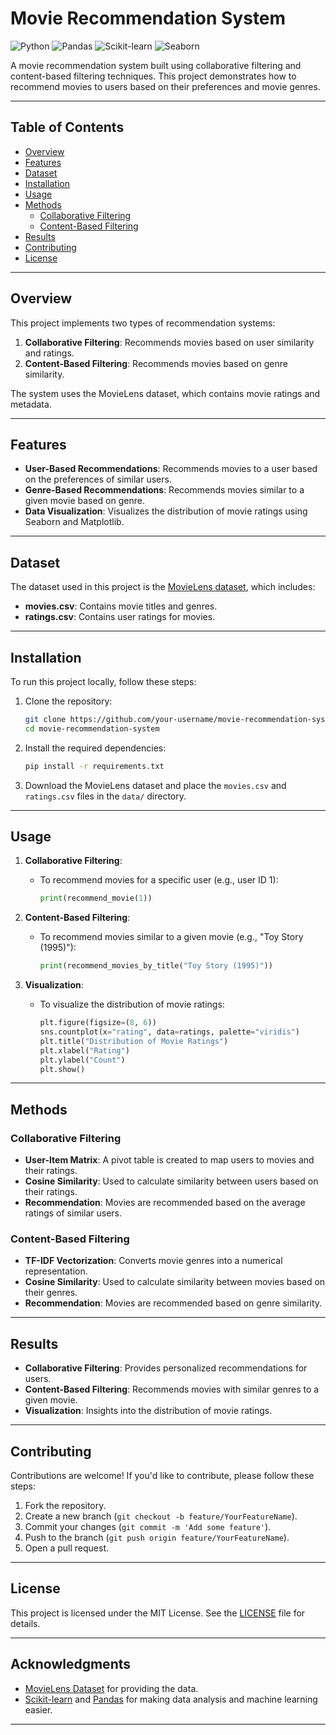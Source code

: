 # Movie Recommendation System

![Python](https://img.shields.io/badge/Python-3.8%2B-blue)
![Pandas](https://img.shields.io/badge/Pandas-1.3%2B-orange)
![Scikit-learn](https://img.shields.io/badge/Scikit--learn-0.24%2B-green)
![Seaborn](https://img.shields.io/badge/Seaborn-0.11%2B-red)

A movie recommendation system built using collaborative filtering and content-based filtering techniques. This project demonstrates how to recommend movies to users based on their preferences and movie genres.

---

## Table of Contents
- [Overview](#overview)
- [Features](#features)
- [Dataset](#dataset)
- [Installation](#installation)
- [Usage](#usage)
- [Methods](#methods)
  - [Collaborative Filtering](#collaborative-filtering)
  - [Content-Based Filtering](#content-based-filtering)
- [Results](#results)
- [Contributing](#contributing)
- [License](#license)

---

## Overview

This project implements two types of recommendation systems:
1. **Collaborative Filtering**: Recommends movies based on user similarity and ratings.
2. **Content-Based Filtering**: Recommends movies based on genre similarity.

The system uses the MovieLens dataset, which contains movie ratings and metadata.

---

## Features

- **User-Based Recommendations**: Recommends movies to a user based on the preferences of similar users.
- **Genre-Based Recommendations**: Recommends movies similar to a given movie based on genre.
- **Data Visualization**: Visualizes the distribution of movie ratings using Seaborn and Matplotlib.

---

## Dataset

The dataset used in this project is the [MovieLens dataset](https://grouplens.org/datasets/movielens/), which includes:
- **movies.csv**: Contains movie titles and genres.
- **ratings.csv**: Contains user ratings for movies.

---

## Installation

To run this project locally, follow these steps:

1. Clone the repository:
   ```bash
   git clone https://github.com/your-username/movie-recommendation-system.git
   cd movie-recommendation-system
   ```

2. Install the required dependencies:
   ```bash
   pip install -r requirements.txt
   ```

3. Download the MovieLens dataset and place the `movies.csv` and `ratings.csv` files in the `data/` directory.

---

## Usage

1. **Collaborative Filtering**:
   - To recommend movies for a specific user (e.g., user ID 1):
     ```python
     print(recommend_movie(1))
     ```

2. **Content-Based Filtering**:
   - To recommend movies similar to a given movie (e.g., "Toy Story (1995)"):
     ```python
     print(recommend_movies_by_title("Toy Story (1995)"))
     ```

3. **Visualization**:
   - To visualize the distribution of movie ratings:
     ```python
     plt.figure(figsize=(8, 6))
     sns.countplot(x="rating", data=ratings, palette="viridis")
     plt.title("Distribution of Movie Ratings")
     plt.xlabel("Rating")
     plt.ylabel("Count")
     plt.show()
     ```

---

## Methods

### Collaborative Filtering
- **User-Item Matrix**: A pivot table is created to map users to movies and their ratings.
- **Cosine Similarity**: Used to calculate similarity between users based on their ratings.
- **Recommendation**: Movies are recommended based on the average ratings of similar users.

### Content-Based Filtering
- **TF-IDF Vectorization**: Converts movie genres into a numerical representation.
- **Cosine Similarity**: Used to calculate similarity between movies based on their genres.
- **Recommendation**: Movies are recommended based on genre similarity.

---

## Results

- **Collaborative Filtering**: Provides personalized recommendations for users.
- **Content-Based Filtering**: Recommends movies with similar genres to a given movie.
- **Visualization**: Insights into the distribution of movie ratings.

---

## Contributing

Contributions are welcome! If you'd like to contribute, please follow these steps:
1. Fork the repository.
2. Create a new branch (`git checkout -b feature/YourFeatureName`).
3. Commit your changes (`git commit -m 'Add some feature'`).
4. Push to the branch (`git push origin feature/YourFeatureName`).
5. Open a pull request.

---

## License

This project is licensed under the MIT License. See the [LICENSE](LICENSE) file for details.

---

## Acknowledgments

- [MovieLens Dataset](https://grouplens.org/datasets/movielens/) for providing the data.
- [Scikit-learn](https://scikit-learn.org/) and [Pandas](https://pandas.pydata.org/) for making data analysis and machine learning easier.

---
